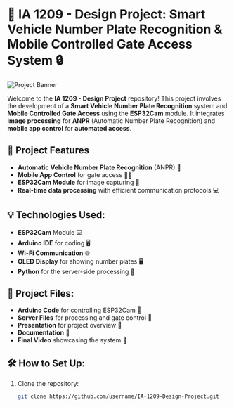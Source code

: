 # 🚗 IA 1209 - Design Project: Smart Vehicle Number Plate Recognition & Mobile Controlled Gate Access System 🔒

![Project Banner](banner.png)



Welcome to the **IA 1209 - Design Project** repository! This project involves the development of a **Smart Vehicle Number Plate Recognition** system and **Mobile Controlled Gate Access** using the **ESP32Cam** module. It integrates **image processing** for **ANPR** (Automatic Number Plate Recognition) and **mobile app control** for **automated access**.

## 🔧 Project Features
- **Automatic Vehicle Number Plate Recognition** (ANPR) 🚗
- **Mobile App Control** for gate access 📱🔑
- **ESP32Cam Module** for image capturing 📸
- **Real-time data processing** with efficient communication protocols 💻
  
## 💡 Technologies Used:
- **ESP32Cam** Module 💻
- **Arduino IDE** for coding 🖥️
- **Wi-Fi Communication** 🌐
- **OLED Display** for showing number plates 🖥️
- **Python** for the server-side processing 🐍

## 📂 Project Files:
- **Arduino Code** for controlling ESP32Cam 📡
- **Server Files** for processing and gate control 🔐
- **Presentation** for project overview 📑
- **Documentation** 📄
- **Final Video** showcasing the system 🎥

## 🛠️ How to Set Up:
1. Clone the repository:
   ```bash
   git clone https://github.com/username/IA-1209-Design-Project.git
